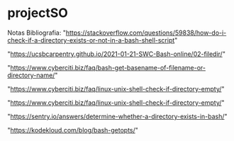 # projectSO
Notas Bibliografia:
"https://stackoverflow.com/questions/59838/how-do-i-check-if-a-directory-exists-or-not-in-a-bash-shell-script" 

"https://ucsbcarpentry.github.io/2021-01-21-SWC-Bash-online/02-filedir/"

"https://www.cyberciti.biz/faq/bash-get-basename-of-filename-or-directory-name/"

"https://www.cyberciti.biz/faq/linux-unix-shell-check-if-directory-empty/"

"https://www.cyberciti.biz/faq/linux-unix-shell-check-if-directory-empty/"

"https://sentry.io/answers/determine-whether-a-directory-exists-in-bash/"

"https://kodekloud.com/blog/bash-getopts/"
